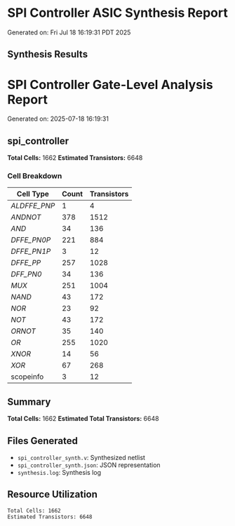 # SPI Controller ASIC Synthesis Report

Generated on: Fri Jul 18 16:19:31 PDT 2025

## Synthesis Results

# SPI Controller Gate-Level Analysis Report

Generated on: 2025-07-18 16:19:31

## spi_controller

**Total Cells:** 1662
**Estimated Transistors:** 6648

### Cell Breakdown

| Cell Type | Count | Transistors |
|-----------|-------|-------------|
| _ALDFFE_PNP_ | 1 | 4 |
| _ANDNOT_ | 378 | 1512 |
| _AND_ | 34 | 136 |
| _DFFE_PN0P_ | 221 | 884 |
| _DFFE_PN1P_ | 3 | 12 |
| _DFFE_PP_ | 257 | 1028 |
| _DFF_PN0_ | 34 | 136 |
| _MUX_ | 251 | 1004 |
| _NAND_ | 43 | 172 |
| _NOR_ | 23 | 92 |
| _NOT_ | 43 | 172 |
| _ORNOT_ | 35 | 140 |
| _OR_ | 255 | 1020 |
| _XNOR_ | 14 | 56 |
| _XOR_ | 67 | 268 |
| scopeinfo | 3 | 12 |

## Summary

**Total Cells:** 1662
**Estimated Total Transistors:** 6648

## Files Generated

- `spi_controller_synth.v`: Synthesized netlist
- `spi_controller_synth.json`: JSON representation
- `synthesis.log`: Synthesis log

## Resource Utilization

```
Total Cells: 1662
Estimated Transistors: 6648
```
